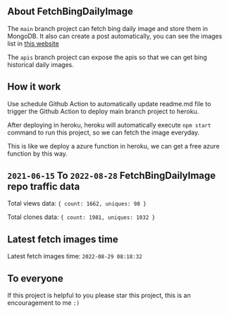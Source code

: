 ## About FetchBingDailyImage

The `main` branch project can fetch bing daily image and store them in MongoDB.
It also can create a post automatically, you can see the images list in [this website](https://oursalbum.netlify.app)

The `apis` branch project can expose the apis so that we can get bing historical daily images.

## How it work

Use schedule Github Action to automatically update readme.md file to trigger the Github Action to deploy main branch project to heroku.

After deploying in heroku, heroku will automatically execute `npm start` command to run this project, so we can fetch the image everyday.

This is like we deploy a azure function in heroku, we can get a free azure function by this way.

## `2021-06-15` To `2022-08-28` FetchBingDailyImage repo traffic data

Total views data: `{ count: 1662, uniques: 98 }`

Total clones data: `{ count: 1981, uniques: 1032 }`

## Latest fetch images time

Latest fetch images time: `2022-08-29 08:18:32`

## To everyone

If this project is helpful to you please star this project, this is an encouragement to me `:)`



